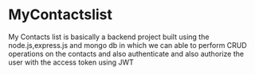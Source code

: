 # MyContactslist
My Contacts list is basically a backend project built using the node.js,express.js and mongo db in which we can able to perform CRUD operations on the contacts and also authenticate and also authorize the user with the access token using JWT
